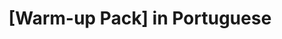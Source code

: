 ---
title: "[Warm-up Pack] in Portuguese"
layout: revealjs-vocabulary
category: warm-up
script: 
- jovem
- velho
- alto
- baixo
- feliz
- triste
- gordo
- magro
- rico
- pobre
- forte
- fraco
- solteiro
- casado
- bonito
- feio
- linda
- loira
- morena
- saudável
- doente
- bem
- não bem
script2: 
- sempre
- nunca
- quase sempre
- quase nunca
- às vezes
- usualmente
- geralmente
script3:
- aqui
- lá
- logo ali
- em casa
- na minha casa
- na escola
- perto
- longe
- perto daqui
- longe daqui
script4:
- sozinho
- comigo mesmo
- com minha (irmã)
- com meu (irmão)
- com um amigo
- com um amigo meu
- com um grupo
- com colegas de sala
- com colegas de trabalho
script5:
- visitar
- querer
- assistir
- trabalhar
- viajar
- estudar
- viver
- terminar
- precisar de
- ajudar
- jogar
- limpar
- cozinhar
- sentir falta de
- descansar
- ficar
- gostar
- aproveitar
script6:
- comer
- comprar
- vir
- dirigir
- encontrar
- dar
- pegar
- ter
- saber
- sair
- perder
- pagar
- ler
- dizer
- ensinar
- pensar
- ir
script7:
- comi
- comprei
- vim
- dirigi
- encontrei
- dei
- peguei
- tive
- soube
- saí
- perdi
- paguei
- li
- disse
- ensinei
- pensei
- fui
script8:
- Oi!
- E aí!
- Oi, todo mundo!
- Oi, como vai você?
- Bom dia!
- Boa tarde!
- Boa noitinha!
- Boa noite!
- Prazer em conhecer você!
- Prazer em conhecer você também!
- Foi legal te conhecer.
- Oi, meu nome é ___.
- Eu gostaria de me apresentar, meu nome é ___.
- Há quanto tempo!
- Bom te ver!
script9:
- Quem
- Onde
- Quando
- Por que
- O que
- Qual
- Como
- Quanto
- Quantos
- Com que frequência
- Quão longe
---
